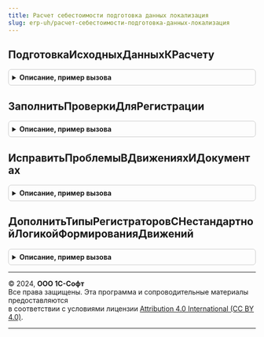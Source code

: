 ```yaml
---
title: Расчет себестоимости подготовка данных локализация
slug: erp-uh/расчет-себестоимости-подготовка-данных-локализация
---
```



## ПодготовкаИсходныхДанныхКРасчету
<details style="margin: 1em 0; padding: 0.5em; border: 1px solid #ccc; border-radius: 6px;">

<summary style="font-weight: bold; cursor: pointer;">Описание, пример вызова</summary>

```bsl

// Этап подготовки к расчету
//
// Параметры:
//	ПараметрыРасчета - Структура - параметры расчета себестоимости
//
Процедура ПодготовкаИсходныхДанныхКРасчету(ПараметрыРасчета) Экспорт
```

Пример вызова
```bsl
РасчетСебестоимостиПодготовкаДанныхЛокализация.ПодготовкаИсходныхДанныхКРасчету(ПараметрыРасчета) 
```
</details>

## ЗаполнитьПроверкиДляРегистрации
<details style="margin: 1em 0; padding: 0.5em; border: 1px solid #ccc; border-radius: 6px;">

<summary style="font-weight: bold; cursor: pointer;">Описание, пример вызова</summary>

```bsl

// Заполняет проверки, выполняемые в рамках расчета партий и себестоимости.
//
// Параметры:
//	ТаблицаПроверок - см. АудитСостоянияСистемыПереопределяемый.ЗаполнитьПроверкиДляРегистрации.
//
Процедура ЗаполнитьПроверкиДляРегистрации(ТаблицаПроверок) Экспорт
```

Пример вызова
```bsl
РасчетСебестоимостиПодготовкаДанныхЛокализация.ЗаполнитьПроверкиДляРегистрации(ТаблицаПроверок) 
```
</details>

## ИсправитьПроблемыВДвиженияхИДокументах
<details style="margin: 1em 0; padding: 0.5em; border: 1px solid #ccc; border-radius: 6px;">

<summary style="font-weight: bold; cursor: pointer;">Описание, пример вызова</summary>

```bsl

// Исправляет проблемы в движениях документов и в самих документах в рассчитываемом периоде.
//
// Есть ошибки, которые "портят" исходные данные для расчета,
// но для исправления их последствий не пишется обработчик обновления.
// Например, из-за какой-то старой ошибки в каких-то случаях движения документа были некорректны.
// - если для исправления этой ошибки написать обработчик обновления,
// то он изменит данные прошлых, "закрытых" периодов, из-за чего эти периоды перестанут быть "закрытыми".
// Придется повторно закрывать эти периоды, из-за чего в них может измениться себестоимость и, как следствие,
// регламентированная отчетность. Это плохо, т.к. по этим периодам отчетность уже может быть сдана.
// - с другой стороны, в тех периодах, которые пользователь будет пересчитывать, эту ошибку в движениях надо бы исправить,
// чтобы в этих пересчитанных периодах себестоимость основывалась на правильных исходных данных.
//
// Для исправления таких ошибок и предназначена данная процедура.
// По сути, она является аналогом обработчика обновления, исправляющего движения документов в периоде, указанном пользователем.
//
// Также эта процедура используется для корректировки движений периода при его перерасчете в партионном учете версии 2.2.
//
Процедура ИсправитьПроблемыВДвиженияхИДокументах(ПараметрыРасчета) Экспорт
```

Пример вызова
```bsl
РасчетСебестоимостиПодготовкаДанныхЛокализация.ИсправитьПроблемыВДвиженияхИДокументах(ПараметрыРасчета) 
```
</details>

## ДополнитьТипыРегистраторовСНестандартнойЛогикойФормированияДвижений
<details style="margin: 1em 0; padding: 0.5em; border: 1px solid #ccc; border-radius: 6px;">

<summary style="font-weight: bold; cursor: pointer;">Описание, пример вызова</summary>

```bsl

// Дополняет массив типами документов с "нестандартной" логикой формирования движений.
//
// Параметры:
//	ТипыРегистраторов - Массив - массив типов регистраторов
//
Процедура ДополнитьТипыРегистраторовСНестандартнойЛогикойФормированияДвижений(ТипыРегистраторов) Экспорт
```

Пример вызова
```bsl
РасчетСебестоимостиПодготовкаДанныхЛокализация.ДополнитьТипыРегистраторовСНестандартнойЛогикойФормированияДвижений(ТипыРегистраторов) 
```
</details>

---

© 2024, **ООО 1С-Софт**  
Все права защищены. Эта программа и сопроводительные материалы предоставляются  
в соответствии с условиями лицензии [Attribution 4.0 International (CC BY 4.0)](https://creativecommons.org/licenses/by/4.0/legalcode).

---
